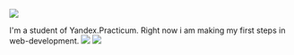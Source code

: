 <!-- ### Hi, Im [Andrey]  -->

![](https://github.com/AndreySaveliev/AndreySaveliev/main/header.png)

I'm a student of Yandex.Practicum. Right now i am making my first steps in web-development.
![](https://github-profile-summary-cards.vercel.app/api/cards/profile-details?username=AndreySaveliev&theme=pink)
![](https://github-profile-summary-cards.vercel.app/api/cards/stats?username=AndreySaveliev&theme=pink)

<!--
**AndreySaveliev/AndreySaveliev** is a ✨ _special_ ✨ repository because its `README.md` (this file) appears on your GitHub profile.

Here are some ideas to get you started:

- 🔭 I’m currently working on ...
- 🌱 I’m currently learning ...
- 👯 I’m looking to collaborate on ...
- 🤔 I’m looking for help with ...
- 💬 Ask me about ...
- 📫 How to reach me: ...
- 😄 Pronouns: ...
- ⚡ Fun fact: ...
-->
